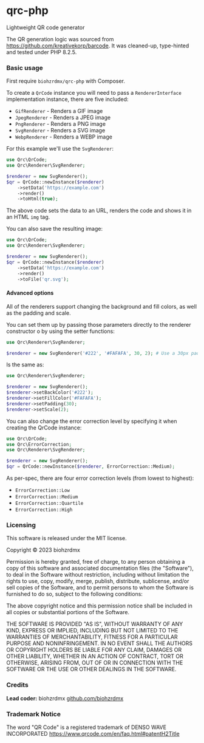 # qrc-php

Lightweight QR code generator

The QR generation logic was sourced from https://github.com/kreativekorp/barcode. It was cleaned-up, type-hinted and tested under PHP 8.2.5.

### Basic usage

First require `biohzrdmx/qrc-php` with Composer.

To create a `QrCode` instance you will need to pass a `RendererInterface` implementation instance, there are five included:

- `GifRenderer` - Renders a GIF image
- `JpegRenderer` - Renders a JPEG image
- `PngRenderer` - Renders a PNG image
- `SvgRenderer` - Renders a SVG image
- `WebpRenderer` - Renders a WEBP image

For this example we'll use the `SvgRenderer`:

```php
use Qrc\QrCode;
use Qrc\Renderer\SvgRenderer;

$renderer = new SvgRenderer();
$qr = QrCode::newInstance($renderer)
	->setData('https://example.com')
	->render()
	->toHtml(true);
```

The above code sets the data to an URL, renders the code and shows it in an HTML `img` tag.

You can also save the resulting image:

```php
use Qrc\QrCode;
use Qrc\Renderer\SvgRenderer;

$renderer = new SvgRenderer();
$qr = QrCode::newInstance($renderer)
	->setData('https://example.com')
	->render()
	->toFile('qr.svg');
```

#### Advanced options

All of the renderers support changing the background and fill colors, as well as the padding and scale.

You can set them up by passing those parameters directly to the renderer constructor o by using the setter functions:

```php
use Qrc\Renderer\SvgRenderer;

$renderer = new SvgRenderer('#222', '#FAFAFA', 30, 2); # Use a 30px padding and 2x scale
```

Is the same as:

```php
use Qrc\Renderer\SvgRenderer;

$renderer = new SvgRenderer();
$renderer->setBackColor('#222');
$renderer->setFillColor('#FAFAFA');
$renderer->setPadding(30);
$renderer->setScale(2);
```

You can also change the error correction level by specifying it when creating the QrCode instance:

```php
use Qrc\QrCode;
use Qrc\ErrorCorrection;
use Qrc\Renderer\SvgRenderer;

$renderer = new SvgRenderer();
$qr = QrCode::newInstance($renderer, ErrorCorrection::Medium);
```

As per-spec, there are four error correction levels (from lowest to highest):

- `ErrorCorrection::Low`
- `ErrorCorrection::Medium`
- `ErrorCorrection::Quartile`
- `ErrorCorrection::High`

### Licensing

This software is released under the MIT license.

Copyright &copy; 2023 biohzrdmx

Permission is hereby granted, free of charge, to any person obtaining a copy of this software and associated documentation files (the "Software"), to deal in the Software without restriction, including without limitation the rights to use, copy, modify, merge, publish, distribute, sublicense, and/or sell copies of the Software, and to permit persons to whom the Software is furnished to do so, subject to the following conditions:

The above copyright notice and this permission notice shall be included in all copies or substantial portions of the Software.

THE SOFTWARE IS PROVIDED "AS IS", WITHOUT WARRANTY OF ANY KIND, EXPRESS OR IMPLIED, INCLUDING BUT NOT LIMITED TO THE WARRANTIES OF MERCHANTABILITY, FITNESS FOR A PARTICULAR PURPOSE AND NONINFRINGEMENT. IN NO EVENT SHALL THE AUTHORS OR COPYRIGHT HOLDERS BE LIABLE FOR ANY CLAIM, DAMAGES OR OTHER LIABILITY, WHETHER IN AN ACTION OF CONTRACT, TORT OR OTHERWISE, ARISING FROM, OUT OF OR IN CONNECTION WITH THE SOFTWARE OR THE USE OR OTHER DEALINGS IN THE SOFTWARE.

### Credits

**Lead coder:** biohzrdmx [github.com/biohzrdmx](http://github.com/biohzrdmx)

### Trademark Notice

The word "QR Code" is a registered trademark of DENSO WAVE INCORPORATED
https://www.qrcode.com/en/faq.html#patentH2Title

